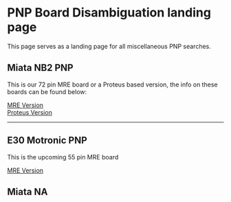 # PNP Board Disambiguation landing page
 This page serves as a landing page for all miscellaneous PNP searches. 

## Miata NB2 PNP
This is our 72 pin MRE board or a Proteus based version, the info on these boards can be found below:

[MRE Version](MREAdapter72)  
[Proteus Version](ProteusAdapter72)

---

## E30 Motronic PNP 
This is the upcoming 55 pin MRE board 

[MRE Version](MREAdapter55)
 

 ## Miata NA 
